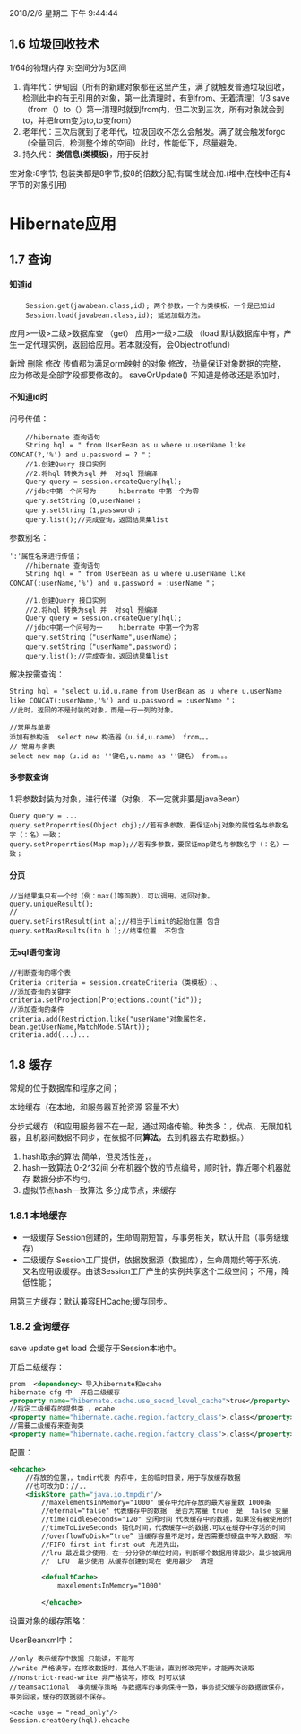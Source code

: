 2018/2/6 星期二 下午 9:44:44 
## 1.6 垃圾回收技术 #
1/64的物理内存 对空间分为3区间 

1. 青年代：伊甸园（所有的新建对象都在这里产生，满了就触发普通垃圾回收，检测此中的有无引用的对象，第一此清理时，有到from、无着清理）1/3  save（from（）to（）第一清理时就到from内，但二次到三次，所有对象就会到to，并把from变为to,to变from）
2. 老年代：三次后就到了老年代，垃圾回收不怎么会触发。满了就会触发forgc（全量回后，检测整个堆的空间）此时，性能低下，尽量避免。
3. 持久代： **类信息(类模板)**，用于反射

空对象:8字节; 包装类都是8字节;按8的倍数分配;有属性就会加.(堆中,在栈中还有4字节的对象引用)

# Hibernate应用 #
## 1.7  查询 
####  知道id  

		Session.get(javabean.class,id); 两个参数，一个为类模板，一个是已知id
		Session.load(javabean.class,id); 延迟加载方法。

应用>一级>二级>数据库查 （get）
应用>一级>二级 （load 默认数据库中有，产生一定代理实例，返回给应用。若本就没有，会Objectnotfund）

新增 删除 修改 传值都为满足orm映射 的对象   修改，劲量保证对象数据的完整，应为修改是全部字段都要修改的。
saveOrUpdate()  不知道是修改还是添加时，

#### 不知道id时
问号传值：

		//hibernate 查询语句
		String hql = " from UserBean as u where u.userName like CONCAT(?,'%') and u.password = ? "；
		//1.创建Query 接口实例
		//2.将hql 转换为sql 并  对sql 预编译
		Query query = session.createQuery(hql);
		//jdbc中第一个问号为一    hibernate 中第一个为零			
		query.setString（0,userName）；
		query.setString（1,password）；
		query.list();//完成查询，返回结果集list

参数别名：

	':'属性名来进行传值；
		//hibernate 查询语句
		String hql = " from UserBean as u where u.userName like CONCAT(:userName,'%') and u.password = :userName "；
	
		//1.创建Query 接口实例
		//2.将hql 转换为sql 并  对sql 预编译
		Query query = session.createQuery(hql);
		//jdbc中第一个问号为一    hibernate 中第一个为零			
		query.setString（"userName",userName）；
		query.setString（"userName",password）；
		query.list();//完成查询，返回结果集list	
解决按需查询：

	String hql = "select u.id,u.name from UserBean as u where u.userName like CONCAT(:userName,'%') and u.password = :userName "；
	//此时，返回的不是封装的对象，而是一行一列的对象。
	
	//常用与单表
	添加有参构造	select new 构造器（u.id,u.name） from。。。 
	// 常用与多表
	select new map（u.id as ''键名,u.name as ''键名） from。。。 
#### 多参数查询 
1.将参数封装为对象，进行传递（对象，不一定就非要是javaBean）

	Query query = ...
	query.setProperrties(Object obj);//若有多参数，要保证obj对象的属性名与参数名字（：名）一致；
	query.setProperrties(Map map);//若有多参数，要保证map键名与参数名字（：名）一致；
#### 分页 

	//当结果集只有一个时（例：max()等函数），可以调用。返回对象。
	query.uniqueResult();
	//
	query.setFirstResult(int a);//相当于limit的起始位置 包含
	query.setMaxResults(itn b );//结束位置	不包含

#### 无sql语句查询 
	//判断查询的哪个表
	Criteria criteria = session.createCriteria（类模板）；、
	//添加查询的关键字
	criteria.setProjection(Projections.count("id"));
	//添加查询的条件	
	criteria.add(Restriction.like("userName"对象属性名，bean.getUserName,MatchMode.STArt));
	criteria.add(...)...
## 1.8 缓存 ##
常规的位于数据库和程序之间；

本地缓存（在本地，和服务器互抢资源 容量不大） 

分步式缓存（和应用服务器不在一起，通过网络传输。种类多：，优点、无限加机器，且机器间数据不同步，在依据不同**算法**，去到机器去存取数据。）

1. hash取余的算法  简单，但灵活性差，。
2. hash一致算法  0-2^32间 分布机器个数的节点编号，顺时针，靠近哪个机器就存  数据分步不均匀。
3. 虚拟节点hash一致算法   多分成节点，来缓存

### 1.8.1 本地缓存 
- 一级缓存  Session创建的，生命周期短暂，与事务相关，默认开启（事务级缓存）
- 二级缓存  Session工厂提供，依据数据源（数据库），生命周期约等于系统，又名应用级缓存。由该Session工厂产生的实例共享这个二级空间； 不用，降低性能；

用第三方缓存：默认兼容EHCache;缓存同步。
### 1.8.2 查询缓存

save update get load 会缓存于Session本地中。

开启二级缓存： 
	
```xml
prom  <dependency> 导入hibernate和ecahe
hibernate cfg 中  开启二级缓存
<property name="hibernate.cache.use_secnd_level_cache">true</property>
//指定二级缓存的提供类 ，ecahe
<property name="hibernate.cache.region.factory_class">.class</property>
//需要二级缓存来查询类
<property name="hibernate.cache.region.factory_class">.class</property>
```
配置：
	
```xml
<ehcache>
	//存放的位置，，tmdir代表 内存中，生的临时目录，用于存放缓存数据
	//也可改为D：//..
	<diskStore path="java.io.tmpdir"/>
		//maxelementsInMemory="1000" 缓存中允许存放的最大容量数 1000条
		//eternal="false" 代表缓存中的数据  是否为常量 true  是  false 变量
		//timeToIdleSeconds="120" 空闲时间 代表缓存中的数据，如果没有被使用的情况下，可以在缓存中存活的时间为120秒
		//timeToLiveSeconds 钝化时间，代表缓存中的数据.可以在缓存中存活的时间 
		//overflowToDisk=“true” 当缓存容量不足时，是否需要想硬盘中写入数据，写的位置由人自己定。 <dis>
		//FIFO first int first out 先进先出，
		//lru 最近最少使用，在一分分钟的单位时间，判断哪个数据用得最少。最少被调用， 那么级清理它，
		//	LFU  最少使用 从缓存创建到现在 使用最少  清理

		<defualtCache>
			maxelementsInMemory="1000"
		
		</ehcache>
```
设置对象的缓存策略：

UserBeanxml中：

	//only 表示缓存中数据 只能读，不能写
	//write 严格读写，在修改数据时，其他人不能读，直到修改完毕，才能再次读取
	//nonstrict-read-write 非严格读写，修改 时可以读
	//teamsactional  事务缓存策略 与数据库的事务保持一致，事务提交缓存的数据做保存，事务回滚，缓存的数据就不保存。
	
	<cache usge = "read_only"/> 
	Session.creatQery(hql).ehcache
